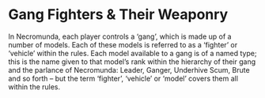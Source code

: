# Gang Fighters & Their Weaponry
In Necromunda, each player controls a ‘gang’, which is made up of a number of models. Each of these models is referred to as a ‘fighter’ or ‘vehicle’ within the rules. Each model available to a gang is of a named type; this is the name given to that model’s rank within the hierarchy of their gang and the parlance of Necromunda: Leader, Ganger, Underhive Scum, Brute and so forth – but the term ‘fighter’, ‘vehicle’ or ‘model’ covers them all within the rules.
